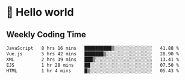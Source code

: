# 🍻 Hello world

## Weekly Coding Time
<!--START_SECTION:waka-->

```txt
JavaScript   8 hrs 16 mins   ██████████▒░░░░░░░░░░░░░░   41.88 %
Vue.js       5 hrs 42 mins   ███████▒░░░░░░░░░░░░░░░░░   28.90 %
XML          2 hrs 39 mins   ███▒░░░░░░░░░░░░░░░░░░░░░   13.41 %
EJS          1 hr 28 mins    ██░░░░░░░░░░░░░░░░░░░░░░░   07.50 %
HTML         1 hr 4 mins     █▒░░░░░░░░░░░░░░░░░░░░░░░   05.43 %
```

<!--END_SECTION:waka-->
